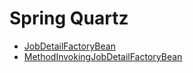 # Spring Quartz

* [JobDetailFactoryBean](jobdetailfactorybean.md)
* [MethodInvokingJobDetailFactoryBean](methodinvokingjobdetailfactorybean.md)

